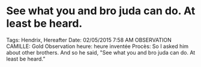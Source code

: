# See what you and bro juda can do. At least be heard.

Tags: Hendrix, Hereafter
Date: 02/05/2015 7:58 AM
OBSERVATION CAMILLE: Gold
Observation heure: heure inventée
Procès: So I asked him about other
brothers. And so he said, "See what you and bro juda can do. At least be heard.”